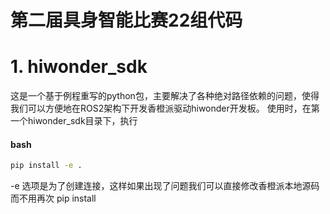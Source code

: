 # 第二届具身智能比赛22组代码
# 1. hiwonder_sdk
  这是一个基于例程重写的python包，主要解决了各种绝对路径依赖的问题，使得我们可以方便地在ROS2架构下开发香橙派驱动hiwonder开发板。
  使用时，在第一个hiwonder_sdk目录下，执行
#### bash
```bash
pip install -e .
```
  -e 选项是为了创建连接，这样如果出现了问题我们可以直接修改香橙派本地源码而不用再次 pip install
